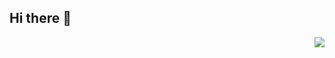 ## Hi there 👋
<img align="right" src="https://github-readme-stats.vercel.app/api?username=553195418&show_icons=true&icon_color=CE1D2D&text_color=718096&bg_color=ffffff&hide_title=true" />
<!--
**553195418/553195418** is a ✨ _special_ ✨ repository because its `README.md` (this file) appears on your GitHub profile.

Here are some ideas to get you started:

- 🔭 I’m currently working on ...
- 🌱 I’m currently learning ...
- 👯 I’m looking to collaborate on ...
- 🤔 I’m looking for help with ...
- 💬 Ask me about ...
- 📫 How to reach me: ...
- 😄 Pronouns: ...
- ⚡ Fun fact: ...
-->
